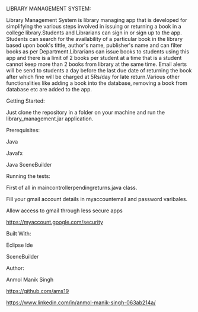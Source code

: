 LIBRARY MANAGEMENT SYSTEM: 

Library Management System is library managing app that is developed for simplifying the various steps involved in issuing or returning a book in a college library.Students and Librarians can sign in or sign up to the app. Students can search for the availability of a particular book in the library based upon book's tittle, author's name, publisher's name and can filter books as per Department.Librarians can issue books to students using this app and there is a limit of 2 books per student at a time that is a student cannot keep more than 2 books from library at the same time. Email alerts will be send to students a day before the last due date of returning the book after which fine will be charged at 5Rs/day for late return.Various other functionalities like adding a book into the database, removing a book from database etc are added to the app.

Getting Started:

Just clone the repository in a folder on your machine and run the library_management.jar application.

Prerequisites:

Java

Javafx

Java SceneBuilder

Running the tests:

First of all in maincontrollerpendingreturns.java class.

Fill your gmail account details in myaccountemail and password varibales.

Allow access to gmail through less secure apps 

https://myaccount.google.com/security

Built With:

Eclipse Ide

SceneBuilder

Author:

Anmol Manik Singh

https://github.com/ams19

https://www.linkedin.com/in/anmol-manik-singh-063ab214a/


